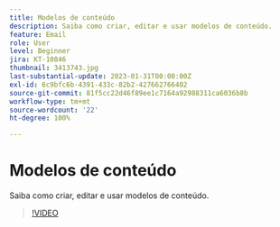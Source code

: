 ```yaml
---
title: Modelos de conteúdo
description: Saiba como criar, editar e usar modelos de conteúdo.
feature: Email
role: User
level: Beginner
jira: KT-10846
thumbnail: 3413743.jpg
last-substantial-update: 2023-01-31T00:00:00Z
exl-id: 6c9bfc6b-4391-433c-82b2-427662766402
source-git-commit: 81f5cc22d46f89ee1c7164a92988311ca6036b8b
workflow-type: tm+mt
source-wordcount: '22'
ht-degree: 100%

---
```


# Modelos de conteúdo

Saiba como criar, editar e usar modelos de conteúdo.

>[!VIDEO](https://video.tv.adobe.com/v/3413743?quality=12&learn=on)
